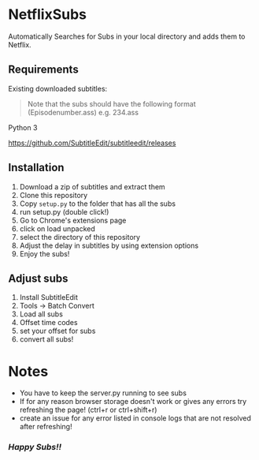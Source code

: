# NetflixSubs
Automatically Searches for Subs in your local directory and adds them to Netflix. 

## Requirements
Existing downloaded subtitles:

> Note that the subs should have the following format (Episodenumber.ass) e.g. 234.ass

Python 3

https://github.com/SubtitleEdit/subtitleedit/releases

## Installation
1. Download a zip of subtitles and extract them 
2. Clone this repository
3. Copy `setup.py` to the folder that has all the subs
4. run setup.py (double click!)
5. Go to Chrome's extensions page
6. click on load unpacked
7. select the directory of this repository
8. Adjust the delay in subtitles by using extension options
9. Enjoy the subs!

## Adjust subs
1. Install SubtitleEdit
2. Tools -> Batch Convert
3. Load all subs
4. Offset time codes
5. set your offset for subs
6. convert all subs!

# Notes
- You have to keep the server.py running to see subs
- If for any reason browser storage doesn't work or gives any errors try refreshing the page! (ctrl+r or ctrl+shift+r)
- create an issue for any error listed in console logs that are not resolved after refreshing!

### <i>Happy Subs!!</i>
